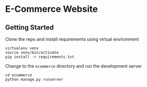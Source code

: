 # E-Commerce Website

## Getting Started 

Clone the repo and install requirements using virtual environment
```
virtualenv venv
source venv/bin/activate
pip install -r requirements.txt
```
Change to the `ecommerce` directory and run the development server
```
cd ecommerce
python manage.py runserver
```
